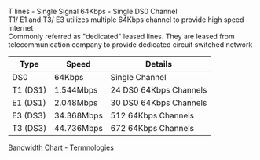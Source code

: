 T lines - Single Signal 64Kbps - Single DS0 Channel  
T1/ E1 and T3/ E3 utilizes multiple 64Kbps channel to provide high speed internet  
Commonly referred as "dedicated" leased lines. They are leased from telecommunication company to provide dedicated circuit switched network

| Type     | Speed      | Details                |
| -------- | ---------- | ---------------------- |
| DS0      | 64Kbps     | Single Channel         |
| T1 (DS1) | 1.544Mbps  | 24 DS0 64Kbps Channels |
| E1 (DS1) | 2.048Mbps  | 30 DS0 64Kbps Channels |
| E3 (DS3) | 34.368Mbps | 512 64Kbps Channels    |
| T3 (DS3) | 44.736Mbps | 672 64Kbps Channels    |

[Bandwidth Chart - Termnologies](https://sites.google.com/site/termnologies/bandwidth-chart)
